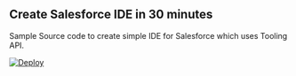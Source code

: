## Create Salesforce IDE in 30 minutes

Sample Source code to create simple IDE for Salesforce which uses Tooling API.

[![Deploy](https://www.herokucdn.com/deploy/button.png)](https://heroku.com/deploy)


